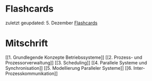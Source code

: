 # Flashcards
zuletzt geupdated: 5. Dezember
[Flashcards](https://ankiweb.net/shared/info/718098908)
# Mitschrift
[[1. Grundlegende Konzepte Betriebssysteme]]
[[2. Prozess- und Prozessorverwaltung]]
[[3. Scheduling]]
[[4. Parallele Systeme und Synchronisation]]
[[5. Modellierung Paralleler Systeme]]
[[6. Inter-Prozesskommunikation]]